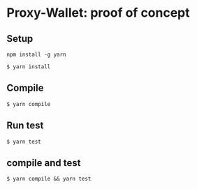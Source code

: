 # Proxy-Wallet: proof of concept

## Setup

```
npm install -g yarn
```

```
$ yarn install
```

## Compile

```
$ yarn compile
```

## Run test

```
$ yarn test
```

## compile and test

```
$ yarn compile && yarn test
```
